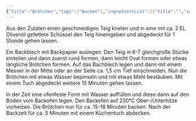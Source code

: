 ```yaml
---
{"title":"Brötchen","tags":["Backen"],"ingredientList":[{"title":"","ingredients":["500-550g Weizenmehl oder Dinkelmehl Typ 630","300ml lauwarmes Wasser","1/2 Würfel frische Hefe","1 TL Honig oder Zucker","1 EL Olivenöl","1 TL Salz"]}]}
---
```

Aus den Zutaten einen geschmeidigen Teig kneten und in eine mit ca. 2 EL Olivenöl gefettete Schüssel den Teig hineingeben und abgedeckt für 1 Stunde gehen lassen.

Ein Backblech mit Backpapier auslegen. Den Teig in 6-7 gleichgroße Stücke einteilen und dann zuerst rund formen, dann leicht Oval formen oder etwas längliche Brötchen formen. Auf das Bachblech legen und dann mit einem Messer in der Mitte oder an der Seite ca. 1,5 cm Tief einschneiden. Nun die Brötchen mit etwas Wasser bepinseln und mit etwas Mehl bestäuben. Mit einem Tuch abgedeckt weitere 15 Minuten gehen lassen.

In der Zeit eine ofenfeste Form mit Wasser auffüllen und diese dann auf den Boden vom Backofen legen. Den Backofen auf 230°C Ober-/Unterhitze vorheizen. Die Brötchen nun für ca. 15-18 Minuten backen. Nach der Backzeit für ca. 5 Minuten mit einem Küchentuch abdecken.